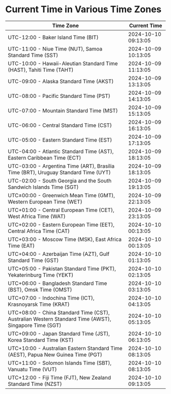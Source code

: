 # Current Time in Various Time Zones

| Time Zone | Current Time |
|-----------|--------------|
| UTC-12:00 - Baker Island Time (BIT) | 2024-10-10 09:13:05 |
| UTC-11:00 - Niue Time (NUT), Samoa Standard Time (SST) | 2024-10-09 10:13:05 |
| UTC-10:00 - Hawaii-Aleutian Standard Time (HAST), Tahiti Time (TAHT) | 2024-10-09 11:13:05 |
| UTC-09:00 - Alaska Standard Time (AKST) | 2024-10-09 13:13:05 |
| UTC-08:00 - Pacific Standard Time (PST) | 2024-10-09 14:13:05 |
| UTC-07:00 - Mountain Standard Time (MST) | 2024-10-09 15:13:05 |
| UTC-06:00 - Central Standard Time (CST) | 2024-10-09 16:13:05 |
| UTC-05:00 - Eastern Standard Time (EST) | 2024-10-09 17:13:05 |
| UTC-04:00 - Atlantic Standard Time (AST), Eastern Caribbean Time (ECT) | 2024-10-09 18:13:05 |
| UTC-03:00 - Argentina Time (ART), Brasília Time (BRT), Uruguay Standard Time (UYT) | 2024-10-09 18:13:05 |
| UTC-02:00 - South Georgia and the South Sandwich Islands Time (SGT) | 2024-10-09 19:13:05 |
| UTC±00:00 - Greenwich Mean Time (GMT), Western European Time (WET) | 2024-10-09 22:13:05 |
| UTC+01:00 - Central European Time (CET), West Africa Time (WAT) | 2024-10-09 23:13:05 |
| UTC+02:00 - Eastern European Time (EET), Central Africa Time (CAT) | 2024-10-10 00:13:05 |
| UTC+03:00 - Moscow Time (MSK), East Africa Time (EAT) | 2024-10-10 00:13:05 |
| UTC+04:00 - Azerbaijan Time (AZT), Gulf Standard Time (GST) | 2024-10-10 01:13:05 |
| UTC+05:00 - Pakistan Standard Time (PKT), Yekaterinburg Time (YEKT) | 2024-10-10 02:13:05 |
| UTC+06:00 - Bangladesh Standard Time (BST), Omsk Time (OMST) | 2024-10-10 03:13:05 |
| UTC+07:00 - Indochina Time (ICT), Krasnoyarsk Time (KRAT) | 2024-10-10 04:13:05 |
| UTC+08:00 - China Standard Time (CST), Australian Western Standard Time (AWST), Singapore Time (SGT) | 2024-10-10 05:13:05 |
| UTC+09:00 - Japan Standard Time (JST), Korea Standard Time (KST) | 2024-10-10 06:13:05 |
| UTC+10:00 - Australian Eastern Standard Time (AEST), Papua New Guinea Time (PGT) | 2024-10-10 08:13:05 |
| UTC+11:00 - Solomon Islands Time (SBT), Vanuatu Time (VUT) | 2024-10-10 08:13:05 |
| UTC+12:00 - Fiji Time (FJT), New Zealand Standard Time (NZST) | 2024-10-10 09:13:05 |
